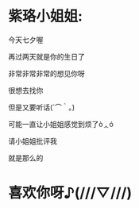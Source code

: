<html>
  
<title>看不见٩(๑´0`๑)۶</title>
<body>
<h1>紫珞小姐姐:</h1>
<p>今天七夕喔</p>
<p>再过两天就是你的生日了</p>
<p>非常非常非常的想见你呀</p>
<p>很想去找你</p>
<p>但是又要听话(´⌒｀。) </p>
<p>可能一直让小姐姐感觉到烦了òᆺó</p>
<p>请小姐姐批评我</p>
<p>就是那么的</p>
<h1>喜欢你呀♪(///▽///)</h1>
</body>

</html>
